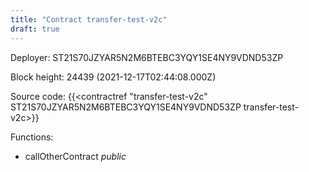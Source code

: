 ```yaml
---
title: "Contract transfer-test-v2c"
draft: true
---
```

Deployer: ST21S70JZYAR5N2M6BTEBC3YQY1SE4NY9VDND53ZP


 



Block height: 24439 (2021-12-17T02:44:08.000Z)

Source code: {{<contractref "transfer-test-v2c" ST21S70JZYAR5N2M6BTEBC3YQY1SE4NY9VDND53ZP transfer-test-v2c>}}

Functions:

* callOtherContract _public_
